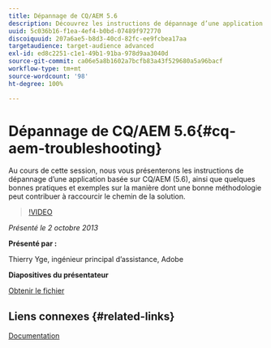 ```yaml
---
title: Dépannage de CQ/AEM 5.6
description: Découvrez les instructions de dépannage d’une application basée sur CQ/AEM (5.6), ainsi que quelques bonnes pratiques et exemples sur la manière dont une bonne méthodologie peut contribuer à raccourcir le chemin de la solution.
uuid: 5c036b16-f1ea-4ef4-b0bd-07489f972770
discoiquuid: 207a6ae5-b8d3-40cd-82fc-ee9fcbea17aa
targetaudience: target-audience advanced
exl-id: ed8c2251-c1e1-49b1-91ba-978d9aa3040d
source-git-commit: ca06e5a8b1602a7bcfb83a43f529680a5a96bacf
workflow-type: tm+mt
source-wordcount: '98'
ht-degree: 100%

---
```


# Dépannage de CQ/AEM 5.6{#cq-aem-troubleshooting}

Au cours de cette session, nous vous présenterons les instructions de dépannage d’une application basée sur CQ/AEM (5.6), ainsi que quelques bonnes pratiques et exemples sur la manière dont une bonne méthodologie peut contribuer à raccourcir le chemin de la solution.

>[!VIDEO](https://video.tv.adobe.com/v/19571/?quality=9)

*Présenté le 2 octobre 2013*

**Présenté par :**

Thierry Yge, ingénieur principal d’assistance, Adobe

**Diapositives du présentateur**

[Obtenir le fichier](assets/gems-cq-troubleshoot-ppt-2.pdf)

## Liens connexes {#related-links}

[Documentation](http://docs.adobe.com/docs/en/cq/current/howto/troubleshoot.html)
